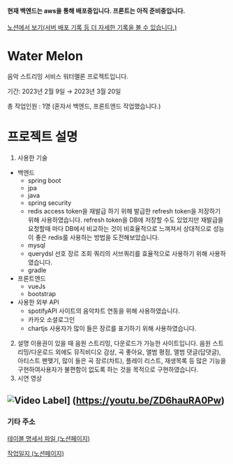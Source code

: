 #### 현재 백엔드는 aws을 통해 배포중입니다. 프론트는 아직 준비중입니다.
[노션에서 보기(서버 배포 기록 등 더 자세한 기록을 볼 수 있습니다.)](https://coordinated-sunset-4f9.notion.site/568a3d687d9a4666bbe69996d131b74f)
# Water Melon
음악 스트리밍 서비스 워터멜론 프로젝트입니다.

기간: 2023년 2월 9일 → 2023년 3월 20일

총 작업인원 : 1명 (혼자서 백엔드, 프론트엔드 작업했습니다.)
# 프로젝트 설명
1. 사용한 기술 
* 백엔드
  * spring boot
  * jpa
  * java
  * spring security
  * redis
    access token을 재발급 하기 위해 발급한 refresh token을 저장하기 위해 사용하였습니다. refresh token을 DB에 저장할 수도 있었지만 재발급을 요청할때 마다 DB에서 비교하는 것이 비효율적으로 느껴져서 상대적으로 성능이 좋은 redis를 사용하는 방법을 도전해보았습니다.
  * mysql
  * querydsl
    선호 장르 조회 쿼리의 서브쿼리를 효율적으로 사용하기 위해 사용하였습니다.
  * gradle
* 프론트엔드
  * vueJs
  * bootstrap
* 사용한 외부 API 
  * spotifyAPI
    사이트의 음악차트 연동을 위해 사용하였습니다.
  * 카카오 소셜로그인
  * chartjs
    사용자가 많이 들은 장르를 표기하기 위해 사용하였습니다.
2. 설명
이용권이 있을 때 음원 스트리밍, 다운로드가 가능한 사이트입니다.
음원 스트리밍/다운로드 외에도 뮤직비디오 감상, 곡 좋아요, 앨범 평점, 앨범 댓글(답댓글), 아티스트 팬맺기, 많이 들은 곡 장르(차트), 플레이 리스트, 재생목록 등 많은 기능을 구현하여사용자가 불편함이 없도록 하는 것을 목적으로 구현하였습니다.
3. 시연 영상

![Video Label](http://img.youtube.com/vi/ZD6hauRA0Pw/0.jpg)] (https://youtu.be/ZD6hauRA0Pw)
---
### 기타 주소
[테이블 명세서 파일 (노션페이지)](https://coordinated-sunset-4f9.notion.site/42cbbe8076d6429e977a4cf67d2d14d2)

[작업일지 (노션페이지)](https://coordinated-sunset-4f9.notion.site/2309aad3b89042c398d15e6ebc20fe1d?v=ecb5cea5a34240feb0269b6ed9bd801e)

